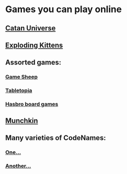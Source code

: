 # Games you can play online

## [Catan Universe](https://catanuniverse.com/en/)

## [Exploding Kittens](https://explodingkittens.com/mobile-app)

## Assorted games: 
###  [Game Sheep](https://www.gamesheep.com/)
###  [Tabletopia](https://tabletopia.com/)
###  [Hasbro board games](https://www.ubisoft.com/en-us/game/hasbro-family-pack/)

## [Munchkin](http://titotu.io/munchkin-io)

## Many varieties of CodeNames:
### [One...](https://www.codenamesgreen.com/)
### [Another...](https://www.horsepaste.com/)

